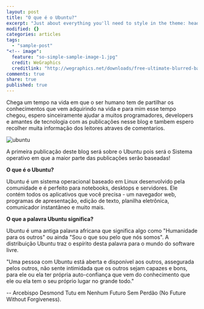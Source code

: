 ```yaml
---
layout: post
title: "O que é o Ubuntu?"
excerpt: "Just about everything you'll need to style in the theme: headings, paragraphs, blockquotes, tables, code blocks, and more."
modified: {}
categories: articles
tags: 
  - "sample-post"
"<!-- image": 
  feature: "so-simple-sample-image-1.jpg"
  credit: WeGraphics
  creditlink: "http://wegraphics.net/downloads/free-ultimate-blurred-background-pack/ -->"
comments: true
share: true
published: true
---
```


Chega um tempo na vida em que o ser humano tem de partilhar os conhecimentos que vem adquirindo na vida e para mim esse tempo chegou, espero sinceiramente ajudar a muitos programadores, developers e amantes de tecnologia com as publicações nesse blog e tambem espero recolher muita informação dos leitores atraves de comentarios.

![ubuntu](http://www.theinquirer.net/IMG/348/303348/canonical-ubuntu-logo-1.jpg)

A primeira publicação deste blog será sobre o Ubuntu pois será o Sistema operativo em que a maior parte das publicações serão baseadas!

**O que é o Ubuntu?**

Ubuntu é um sistema operacional baseado em Linux desenvolvido pela comunidade e é perfeito para notebooks, desktops e servidores. Ele contém todos os aplicativos que você precisa - um navegador web, programas de apresentação, edição de texto, planilha eletrônica, comunicador instantâneo e muito mais.

**O que a palavra Ubuntu significa?**

Ubuntu é uma antiga palavra africana que significa algo como "Humanidade para os outros" ou ainda "Sou o que sou pelo que nós somos". A distribuição Ubuntu traz o espírito desta palavra para o mundo do software livre.

"Uma pessoa com Ubuntu está aberta e disponível aos outros, assegurada pelos outros, não sente intimidada que os outros sejam capazes e bons, para ele ou ela ter própria auto-confiança que vem do conhecimento que ele ou ela tem o seu próprio lugar no grande todo."

-- Arcebispo Desmond Tutu em Nenhum Futuro Sem Perdão (No Future Without Forgiveness).